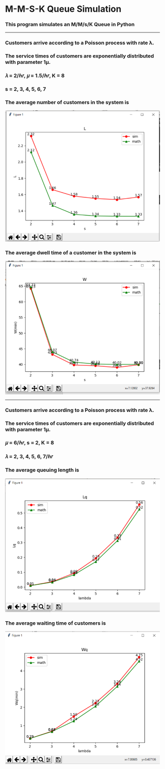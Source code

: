 # M-M-S-K Queue Simulation
### This program simulates an M/M/s/K Queue in Python

------------

### Customers arrive according to a Poisson process with rate λ.
### The service times of customers are exponentially distributed with parameter 1µ.
### 𝜆 = 2/ℎ𝑟, 𝜇 = 1.5/ℎ𝑟, K = 8
### s = 2, 3, 4, 5, 6, 7

### The average number of customers in the system is
![](https://github.com/CJP0/M-M-s-K_Queue_Simulation/blob/master/picture/L.png)
### The average dwell time of a customer in the system is
![](https://github.com/CJP0/M-M-s-K_Queue_Simulation/blob/master/picture/W.png)

------------
### Customers arrive according to a Poisson process with rate λ.
### The service times of customers are exponentially distributed with parameter 1µ.
### 𝜇 = 6/ℎ𝑟, s = 2, K = 8
### 𝜆 = 2, 3, 4, 5, 6, 7/ℎ𝑟

### The average queuing length is
![](https://github.com/CJP0/M-M-s-K_Queue_Simulation/blob/master/picture/Lq.png)

### The average waiting time of customers is
![](https://github.com/CJP0/M-M-s-K_Queue_Simulation/blob/master/picture/Wq.png)